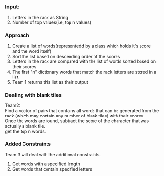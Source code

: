 <h3>Input:</h3>
<ol>
<li>Letters in the rack as String</li>
<li>Number of top values(i.e, top n values) </li>
</ol>

<h3>Approach</h3>
<ol>
<li>Create a list of words(representedd by a class which holds it's score and the word itself)</li>
<li>Sort the list based on descending order of the scores <br /></li>
<li>Letters in the rack are compared with the list of words sorted based on their scores</li>
<li>The first "n" dictionary words that match the rack letters are stored in a list.</li>
<li>Team 1 returns this list as their output</li>
</ol>

<h3>Dealing with blank tiles</h3>
Team2:<br />
  Find a vector of pairs that contains all words that can be generated from the rack (which may contain any number of blank tiles) with their scores.<br />
  Once the words are found, subtract the score of the character that was actually a blank tile.<br />
  get the top n words.<br />

<h3>Added Constraints</h3>
Team 3 will deal with the additional constraints. <br/>
<ol>
<li>Get words with a specified length</li>
<li>Get words that contain specified letters</li>
</ol>
